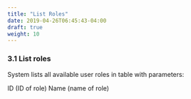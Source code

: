 ```yaml
---
title: "List Roles"
date: 2019-04-26T06:45:43-04:00
draft: true
weight: 10
---
```


### 3.1 List roles

System lists all available user roles in table with parameters:

ID (ID of role)
Name (name of role)
